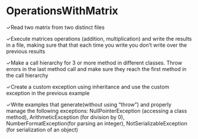 # OperationsWithMatrix
✓Read two matrix from two distinct files

✓Execute matrices operations (addition, multiplication) and write the results in a file, making
sure that that each time you write you don’t write over the previous results

✓Make a call hierarchy for 3 or more method in different classes. Throw errors in the last
method call and make sure they reach the first method in the call hierarchy

✓Create a custom exception using inheritance and use the custom exception in the previous
example

✓Write examples that generate(without using “throw”) and properly manage the following
exceptions: NullPointerException (accessing a class method), ArithmeticException (for
division by 0), NumberFormatException(for parsing an integer), NotSerializableException
(for serialization of an object)